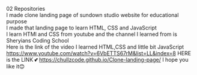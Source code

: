 02 Repositories <br>
I made clone landing page of sundown studio website for educational purpose <br>
I made that landing page to learn HTML, CSS and JavaScript <br>
I learn HTMl and CSS from youtube and the channel I learned from is Sheryians Coding School <br>
Here is the link of the video I learned HTML,CSS and little bit JavaScript https://www.youtube.com/watch?v=6VbETTS67rM&list=LL&index=8
HERE is the LINK 💕 https://chullzcode.github.io/Clone-landing-page/
I hope you like it😊
